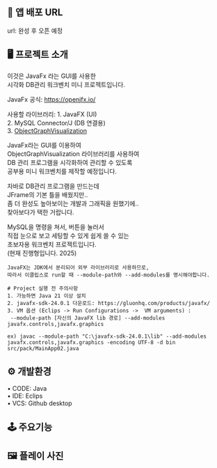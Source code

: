 ## 🔗 앱 배포 URL 
url: 완성 후 오픈 예정  
  
## 🖥 프로젝트 소개  

이것은 JavaFx 라는 GUI를 사용한  
시각화 DB관리 워크벤치 미니 프로젝트입니다.  
  
JavaFx 공식: https://openjfx.io/  
  
사용할 라이브러리: 1. JavaFX (UI)  
2. MySQL Connector/J (DB 연결용)  
3. [ObjectGraphVisualization](https://github.com/Nurtak/ObjectGraphVisualization)  
  
JavaFx라는 GUI를 이용하여  
ObjectGraphVisualization 라이브러리를 사용하여  
DB 관리 프로그램을 시각화하여 관리할 수 있도록  
공부용 미니 워크벤치를 제작할 예정입니다.  
  
자바로 DB관리 프로그램을 만드는데  
JFrame의 기본 틀을 배웠지만..  
좀 더 완성도 높아보이는 개발과 그래픽을 원했기에..  
찾아보다가 택한 거랍니다.  
  
MySQL을 명령을 쳐서, 버튼을 눌러서  
직접 눈으로 보고 세팅할 수 있게 쉽게 쓸 수 있는  
초보자용 워크벤치 프로젝트입니다.  
(현재 진행형입니다. 2025)  
  
```
JavaFX는 JDK에서 분리되어 외부 라이브러리로 사용하므로, 
따라서 이클립스로 run할 때 --module-path와 --add-modules를 명시해야합니다. 

# Project 실행 전 주의사항
1. 가능하면 Java 21 이상 설치 
2. javafx-sdk-24.0.1 다운로드: https://gluonhq.com/products/javafx/
3. VM 옵션 (Eclips -> Run Configurations ->  VM arguments) :
 --module-path [자신의 JavaFX lib 경로] --add-modules javafx.controls,javafx.graphics

ex) javac --module-path "C:\javafx-sdk-24.0.1\lib" --add-modules javafx.controls,javafx.graphics -encoding UTF-8 -d bin src/pack/MainApp02.java
```
  
## ⚙️ 개발환경  
 
• CODE: Java  
• IDE: Eclips  
• VCS: Github desktop  
  
## 🕹 주요기능  

  
## 🖼 플레이 사진
